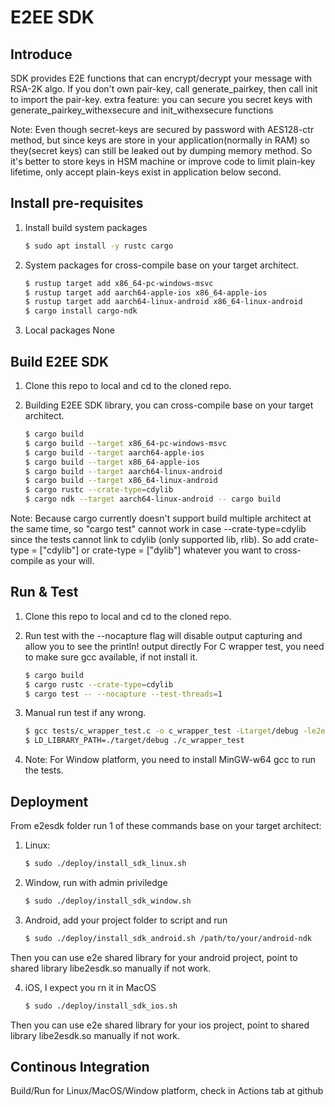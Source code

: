 # E2EE SDK

## Introduce
SDK provides E2E functions that can encrypt/decrypt your message with RSA-2K algo.
If you don't own pair-key, call generate_pairkey, then call init to import the pair-key.
extra feature: you can secure you secret keys with generate_pairkey_withexsecure and init_withexsecure functions

Note: Even though secret-keys are secured by password with AES128-ctr method, but since keys are store in your application(normally in RAM) so they(secret keys) can still be leaked out by dumping memory method. So it's better to store keys in HSM machine or improve code to limit plain-key lifetime, only accept plain-keys exist in application below second.

## Install pre-requisites
1. Install build system packages
	```bash
	$ sudo apt install -y rustc cargo
	```
2. System packages for cross-compile base on your target architect.
	```bash
    $ rustup target add x86_64-pc-windows-msvc
	$ rustup target add aarch64-apple-ios x86_64-apple-ios
    $ rustup target add aarch64-linux-android x86_64-linux-android
	$ cargo install cargo-ndk
	```

3. Local packages
	None

## Build E2EE SDK
1. Clone this repo to local and cd to the cloned repo.

2. Building E2EE SDK library, you can cross-compile base on your target architect.
	```bash
	$ cargo build
    $ cargo build --target x86_64-pc-windows-msvc
    $ cargo build --target aarch64-apple-ios
    $ cargo build --target x86_64-apple-ios
    $ cargo build --target aarch64-linux-android
    $ cargo build --target x86_64-linux-android
	$ cargo rustc --crate-type=cdylib
	$ cargo ndk --target aarch64-linux-android -- cargo build
	```
Note: Because cargo currently doesn't support build multiple architect at the same time, so "cargo test" cannot work in case --crate-type=cdylib since the tests cannot link to cdylib (only supported lib, rlib). So add crate-type = ["cdylib"] or crate-type = ["dylib"] whatever you want to cross-compile as your will.

## Run & Test
1. Clone this repo to local and cd to the cloned repo.

2. Run test with the --nocapture flag will disable output capturing and allow you to see the println! output directly
For C wrapper test, you need to make sure gcc available, if not install it.
    ```bash
	$ cargo build
	$ cargo rustc --crate-type=cdylib
	$ cargo test -- --nocapture --test-threads=1
	```

3. Manual run test if any wrong.
	```bash
	$ gcc tests/c_wrapper_test.c -o c_wrapper_test -Ltarget/debug -le2esdk -Iinclude
	$ LD_LIBRARY_PATH=./target/debug ./c_wrapper_test
	```

4. Note: For Window platform, you need to install MinGW-w64 gcc to run the tests.

## Deployment
From e2esdk folder run 1 of these commands base on your target architect:
1. Linux:
	```bash
	$ sudo ./deploy/install_sdk_linux.sh
	```

2. Window, run with admin priviledge
	```bash
	$ sudo ./deploy/install_sdk_window.sh
	```

3. Android, add your project folder to script and run
	```bash
	$ sudo ./deploy/install_sdk_android.sh /path/to/your/android-ndk
	```
Then you can use e2e shared library for your android project, point to shared library libe2esdk.so manually if not work.

4. iOS, I expect you rn it in MacOS
	```bash
	$ sudo ./deploy/install_sdk_ios.sh
	```
Then you can use e2e shared library for your ios project, point to shared library libe2esdk.so manually if not work.

## Continous Integration
Build/Run for Linux/MacOS/Window platform, check in Actions tab at github